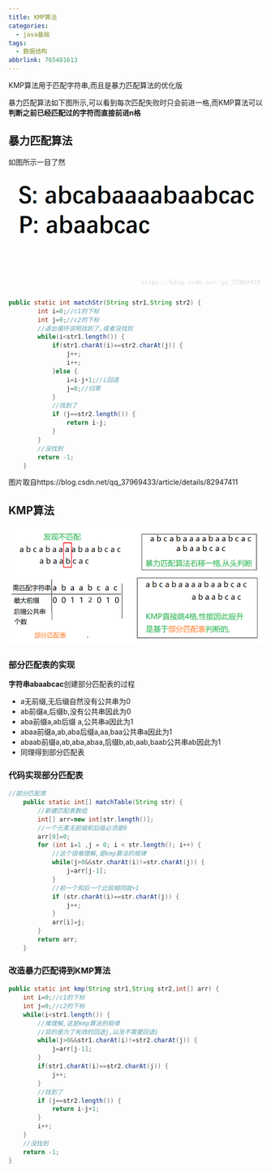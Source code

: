 ```yaml
---
title: KMP算法
categories:
  - java基础
tags:
  - 数据结构
abbrlink: 765481613
---
```


 KMP算法用于匹配字符串,而且是暴力匹配算法的优化版

暴力匹配算法如下图所示,可以看到每次匹配失败时只会前进一格,而KMP算法可以**判断之前已经匹配过的字符而直接前进n格**
<!--more-->

## 暴力匹配算法

如图所示一目了然

![1](KMP算法/1.gif)

```java
public static int matchStr(String str1,String str2) {
		int i=0;//c1的下标
		int j=0;//c2的下标
		//退出循环说明找到了,或者没找到
		while(i<str1.length()) {
			if(str1.charAt(i)==str2.charAt(j)) {
				j++;	
				i++;	
			}else {
				i=i-j+1;//i回退
				j=0;//归零
			}
			//找到了
			if (j==str2.length()) {
				return i-j;
			}	
		}
		//没找到
		return -1;
	} 
```

图片取自https://blog.csdn.net/qq_37969433/article/details/82947411

## KMP算法

![1569818644187](KMP算法/1569818644187.png)

### 部分匹配表的实现

**字符串abaabcac**创建部分匹配表的过程

- a无前缀,无后缀自然没有公共串为0
- ab前缀a,后缀b,没有公共串因此为0
- aba前缀a,ab后缀 a,公共串a因此为1
- abaa前缀a,ab,aba后缀a,aa,baa公共串a因此为1
- abaab前缀a,ab,aba,abaa,后缀b,ab,aab,baab公共串ab因此为1
- 同理得到部分匹配表

### 代码实现部分匹配表

```java
//部分匹配表
	public static int[] matchTable(String str) {
		//新建匹配表数组
		int[] arr=new int[str.length()];
		//一个元素无前缀和后缀必须是0
		arr[0]=0;
		for (int i=1 ,j = 0; i < str.length(); i++) {
			//这个很难理解,是kmp算法的规律
			while(j>0&&str.charAt(i)!=str.charAt(j)) {
				j=arr[j-1];
			}
			//前一个和后一个比较相同就+1
			if (str.charAt(i)==str.charAt(j)) {
				j++;
			}
			arr[i]=j;
		}
		return arr;
	}
```

### 改造暴力匹配得到KMP算法

```java
public static int kmp(String str1,String str2,int[] arr) {
	int i=0;//c1的下标
	int j=0;//c2的下标
	while(i<str1.length()) {
		//难理解,这是kmp算法的规律
        //目的是为了有效的回退j,以及不需要回退i
		while(j>0&&str1.charAt(i)!=str2.charAt(j)) {
			j=arr[j-1];
		}
		if(str1.charAt(i)==str2.charAt(j)) {
			j++;	
		}
		//找到了
		if (j==str2.length()) {
			return i-j+1;
		}	
		i++;	
	}
	//没找到
	return -1;
} 
```


